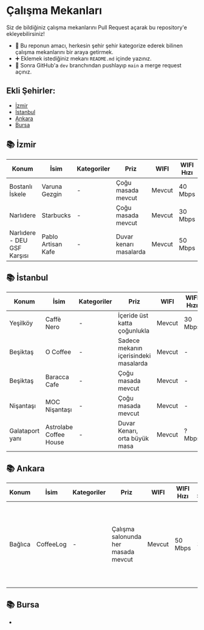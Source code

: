 # Çalışma Mekanları

Siz de bildiğiniz çalışma mekanlarını Pull Request açarak bu repository'e ekleyebilirsiniz!

* 🎯 Bu reponun amacı, herkesin şehir şehir kategorize ederek bilinen çalışma mekanlarını bir araya getirmek.
* ➕ Eklemek istediğiniz mekanı `README.md` içinde yazınız.
* 🔄 Sonra GitHub'a `dev` branchından pushlayıp `main` a merge request açınız.

## Ekli Şehirler:

- [İzmir](#izmir)
- [İstanbul](#istanbul)
- [Ankara](#ankara)
- [Bursa](#bursa)


## 📚 İzmir 

| Konum                       | İsim                | Kategoriler | Priz                   |   WIFI   | WIFI Hızı | Gürültü Seviyesi | Çalışma Saatleri | Instagram Adresi     |
|-----------------------------|---------------------|-------------|------------------------|----------|-----------|------------------|------------------|----------------------|
| Bostanlı İskele             | Varuna Gezgin       | -           | Çoğu masada mevcut     |  Mevcut  |  40 Mbps  |       5/10       |   09:00 - 01:00  | @varunagezgin        |
| Narlıdere                   | Starbucks           | -           | Çoğu masada mevcut     |  Mevcut  |  30 Mbps  |       2/10       |   09:00 - 14:00  | @starbukcs           |
| Narlıdere - DEU GSF Karşısı | Pablo Artisan Kafe  | -           | Duvar kenarı masalarda |  Mevcut  |  50 Mbps  |       2/10       |   09:00 - 21:00  | @pabloartisancoffee  |


## 📚 İstanbul 

| Konum                       | İsim                        | Kategoriler | Priz                                  |   WIFI   | WIFI Hızı | Gürültü Seviyesi | Çalışma Saatleri | Instagram Adresi     |
|-----------------------------|-----------------------------|-------------|---------------------------------------|----------|-----------|------------------|------------------|----------------------|
| Yeşilköy                    | Caffè Nero                  | -           | İçeride üst katta çoğunlukla          |  Mevcut  |  30 Mbps  |       4/10       |   09:00 - 00:00  | @caffeneroturkiye    |
| Beşiktaş                    | O Coffee                    | -           | Sadece mekanın içerisindeki masalarda |  Mevcut  |  -        |       6/10       |   10:00 - 01:00  | @ocoffeecompany      |
| Beşiktaş                    | Baracca Cafe                | -           | Çoğu masada mevcut                    |  Mevcut  |  -        |       3/10       |   08:30 - 00:30  | -                    |
| Nişantaşı                   | MOC Nişantaşı               | -           | Çoğu masada mevcut                    |  Mevcut  |  -        |       6/10       |   07:30 - 23:30  | @moc_coffeeofficial  |
| Galataport yanı             | Astrolabe Coffee House      | -           | Duvar Kenarı, orta büyük masa         |  Mevcut  |  ? Mbps   |       3/10       |   08:00 - 23:00  | @astrolabeturkey     |


## 📚 Ankara 

| Konum   | İsim      | Kategoriler | Priz                                |   WIFI   | WIFI Hızı | Gürültü Seviyesi | Çalışma Saatleri | Instagram Adresi | Notlar |
|---------|-----------|-------------|-------------------------------------|----------|-----------|------------------|------------------|------------------|-------|
| Bağlıca | CoffeeLog | -           | Çalışma salonunda her masada mevcut |  Mevcut  | 50 Mbps   |      3/10        | 09:00 - 23:00    | @coffeelogtr     |   Çalışma için bulunan bir katı var, buradaki bilgiler bu çalışma katına özeldir     |


## 📚 Bursa 

-
